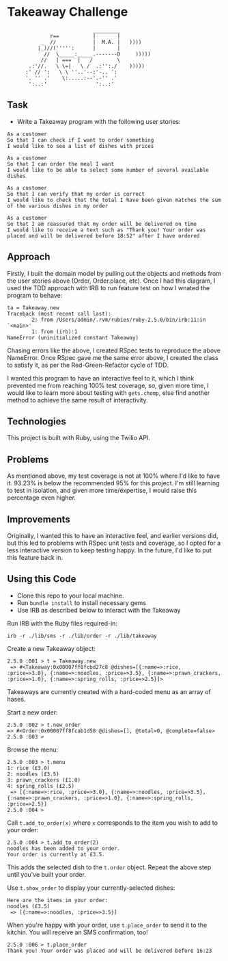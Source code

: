 Takeaway Challenge
==================
```
                            _________
              r==           |       |
           _  //            |  M.A. |   ))))
          |_)//(''''':      |       |
            //  \_____:_____.-------D     )))))
           //   | ===  |   /        \
       .:'//.   \ \=|   \ /  .:'':./    )))))
      :' // ':   \ \ ''..'--:'-.. ':
      '. '' .'    \:.....:--'.-'' .'
       ':..:'                ':..:'

 ```

Task
-----
* Write a Takeaway program with the following user stories:

```
As a customer
So that I can check if I want to order something
I would like to see a list of dishes with prices

As a customer
So that I can order the meal I want
I would like to be able to select some number of several available dishes

As a customer
So that I can verify that my order is correct
I would like to check that the total I have been given matches the sum of the various dishes in my order

As a customer
So that I am reassured that my order will be delivered on time
I would like to receive a text such as "Thank you! Your order was placed and will be delivered before 18:52" after I have ordered
```

## Approach
Firstly, I built the domain model by pulling out the objects and methods from the user stories above (Order, Order.place, etc). Once I had this diagram, I used the TDD approach with IRB to run feature test on how I wnated the program to behave:
```
ta = Takeaway.new
Traceback (most recent call last):
        2: from /Users/admin/.rvm/rubies/ruby-2.5.0/bin/irb:11:in `<main>'
        1: from (irb):1
NameError (uninitialized constant Takeaway)
```
Chasing errors like the above, I created RSpec tests to reproduce the above NameError. Once RSpec gave me the same error above, I created the class to satisfy it, as per the Red-Green-Refactor cycle of TDD.

I wanted this program to have an interactive feel to it, which I think prevented me from reaching 100% test coverage, so, given more time, I would like to learn more about testing with ```gets.chomp```, else find another method to achieve the same result of interactivity.

## Technologies
This project is built with Ruby, using the Twilio API.

## Problems
As mentioned above, my test coverage is not at 100% where I'd like to have it. 93.23% is below the recommended 95% for this project. I'm still learning to test in isolation, and given more time/expertise, I would raise this percentage even higher.

## Improvements
Originally, I wanted this to have an interactive feel, and earlier versions did, but this led to problems with RSpec unit tests and coverage, so I opted for a less interactive version to keep testing happy. In the future, I'd like to put this feature back in.

## Using this Code
- Clone this repo to your local machine.
- Run ```bundle install``` to install necessary gems
- Use IRB as described below to interact with the Takeaway

Run IRB with the Ruby files required-in:
```
irb -r ./lib/sms -r ./lib/order -r ./lib/takeaway
```
Create a new Takeaway object:
```
2.5.0 :001 > t = Takeaway.new
 => #<Takeaway:0x00007ff8fcbd27c8 @dishes=[{:name=>:rice, :price=>3.0}, {:name=>:noodles, :price=>3.5}, {:name=>:prawn_crackers, :price=>1.0}, {:name=>:spring_rolls, :price=>2.5}]> 
 ```
 Takeaways are currently created with a hard-coded menu as an array of hases.

 Start a new order:
 ```
 2.5.0 :002 > t.new_order
 => #<Order:0x00007ff8fcab1d58 @dishes=[], @total=0, @complete=false> 
2.5.0 :003 > 
```
Browse the menu:
```
2.5.0 :003 > t.menu
1: rice (£3.0)
2: noodles (£3.5)
3: prawn_crackers (£1.0)
4: spring_rolls (£2.5)
 => [{:name=>:rice, :price=>3.0}, {:name=>:noodles, :price=>3.5}, {:name=>:prawn_crackers, :price=>1.0}, {:name=>:spring_rolls, :price=>2.5}] 
2.5.0 :004 > 
```
Call ```t.add_to_order(x)``` where ```x``` corresponds to the item you wish to add to your order:

```
2.5.0 :004 > t.add_to_order(2)
noodles has been added to your order.
Your order is currently at £3.5.
```
This adds the selected dish to the ```t.order``` object. Repeat the above step until you've built your order.

Use ```t.show_order``` to display your currently-selected dishes:
```
Here are the items in your order:
noodles (£3.5)
 => [{:name=>:noodles, :price=>3.5}]
 ```

 When you're happy with your order, use ```t.place_order``` to send it to the kitchin. You will receive an SMS confirmation, too!

 ```
 2.5.0 :006 > t.place_order
Thank you! Your order was placed and will be delivered before 16:23
```
